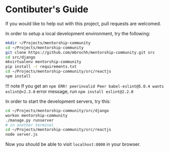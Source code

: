 # Contibuter's Guide

If you would like to help out with this project, pull requests are welcomed.

In order to setup a local development environment, try the following:

```bash
mkdir ~/Projects/mentorship-community
cd ~/Projects/mentorship-community
git clone https://github.com/mbrochh/mentorship-community.git src
cd src/django
mkvirtualenv mentorship-community
pip install -r requirements.txt
cd ~/Projects/mentorship-community/src/reactjs
npm install
```

!!! note
    If you get an `npm ERR! peerinvalid Peer babel-eslint@5.0.4 wants eslint@<2.3.0`
    error message, run `npm install eslint@2.2.0`


In order to start the development servers, try this:

```bash
cd ~/Projects/mentorship-community/src/django
workon mentorship-community
./manage.py runserver
# in another terminal
cd ~/Projects/mentorship-community/src/reactjs
node server.js
```

Now you should be able to visit `localhost:8000` in your browser.
